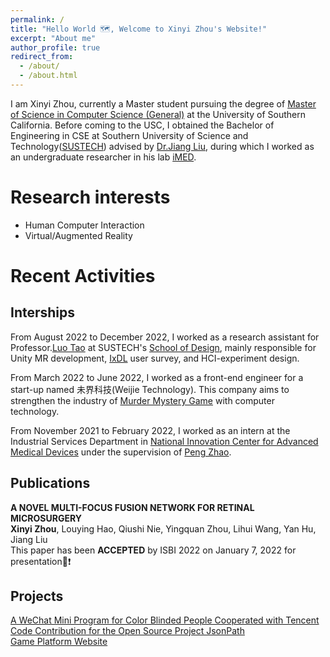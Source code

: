 ```yaml
---
permalink: /
title: "Hello World 🗺️, Welcome to Xinyi Zhou's Website!"
excerpt: "About me"
author_profile: true
redirect_from: 
  - /about/
  - /about.html
---
```

I am Xinyi Zhou, currently a Master student pursuing the degree of [Master of Science in Computer Science (General)](https://www.cs.usc.edu/academic-programs/masters/computer-science-general/) at the University of Southern California.
Before coming to the USC, I obtained the Bachelor of Engineering in CSE at Southern University of Science and Technology([SUSTECH](https://www.sustech.edu.cn/)) advised by [Dr.Jiang Liu](https://scholar.google.com/citations?hl=en&user=NHt3fUcAAAAJ&view_op=list_works&sortby=pubdate), during which I worked as an undergraduate researcher in his lab [iMED](http://www.imed-lab.com/).

# Research interests
- Human Computer Interaction
- Virtual/Augmented Reality

# Recent Activities
## Interships
From August 2022 to December 2022, I worked as a research assistant for Professor.[Luo Tao](https://designschool.sustech.edu.cn/cn/academics/faculty/378.html) at SUSTECH's [School of Design](https://designschool.sustech.edu.cn/cn), mainly responsible for Unity MR development, [IxDL](http://ixdlanguage.org/) user survey, and HCI-experiment design.

From March 2022 to June 2022, I worked as a front-end engineer for a start-up named 未界科技(Weijie Technology). This company aims to strengthen the industry of [Murder Mystery Game](https://en.wikipedia.org/wiki/Murder_mystery_game) with computer technology.  

From November 2021 to February 2022, I worked as an intern at the Industrial Services Department in [National Innovation Center for Advanced Medical Devices](http://nmed.org.cn/) under the supervision of [Peng Zhao](http://nmed.org.cn/Content/cxrc/kydw/2021-03/146450.html).   
 
## Publications
**A NOVEL MULTI-FOCUS FUSION NETWORK FOR RETINAL MICROSURGERY**   
**Xinyi Zhou**, Louying Hao, Qiushi Nie, Yingquan Zhou, Lihui Wang, Yan Hu, Jiang Liu  
This paper has been **ACCEPTED** by ISBI 2022 on January 7, 2022 for presentation🎉❗  
## Projects 
[A WeChat Mini Program for Color Blinded People Cooperated with Tencent](https://github.com/CindyChow123/Multimedia_project_2021_spring)  
[Code Contribution for the Open Source Project JsonPath](https://github.com/json-path/JsonPath/pull/694)  
[Game Platform Website](https://github.com/CindyChow123/GameCenter_2020_fall_ooad)   
